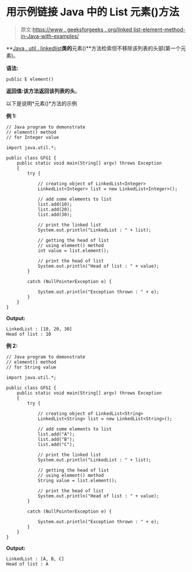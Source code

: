 # 用示例链接 Java 中的 List 元素()方法

> 原文:[https://www . geeksforgeeks . org/linked list-element-method-in-Java-with-examples/](https://www.geeksforgeeks.org/linkedlist-element-method-in-java-with-examples/)

**[Java . util . linkedlist](https://www.geeksforgeeks.org/linked-list-in-java/)**类的**元素()**方法检索但不移除该列表的头部(第一个元素)。

**语法:**

```
public E element()
```

**返回值:**该方法返回该列表的**头**。

以下是说明*元素()*方法的示例

**例 1:**

```
// Java program to demonstrate
// element() method
// for Integer value

import java.util.*;

public class GFG1 {
    public static void main(String[] argv) throws Exception
    {
        try {

            // creating object of LinkedList<Integer>
            LinkedList<Integer> list = new LinkedList<Integer>();

            // add some elements to list
            list.add(10);
            list.add(20);
            list.add(30);

            // print the linked list
            System.out.println("LinkedList : " + list);

            // getting the head of list
            // using element() method
            int value = list.element();

            // print the head of list
            System.out.println("Head of list : " + value);
        }

        catch (NullPointerException e) {

            System.out.println("Exception thrown : " + e);
        }
    }
}
```

**Output:**

```
LinkedList : [10, 20, 30]
Head of list : 10

```

**例 2:**

```
// Java program to demonstrate
// element() method
// for String value

import java.util.*;

public class GFG1 {
    public static void main(String[] argv) throws Exception
    {
        try {

            // creating object of LinkedList<String>
            LinkedList<String> list = new LinkedList<String>();

            // add some elements to list
            list.add("A");
            list.add("B");
            list.add("C");

            // print the linked list
            System.out.println("LinkedList : " + list);

            // getting the head of list
            // using element() method
            String value = list.element();

            // print the head of list
            System.out.println("Head of list : " + value);
        }

        catch (NullPointerException e) {

            System.out.println("Exception thrown : " + e);
        }
    }
}
```

**Output:**

```
LinkedList : [A, B, C]
Head of list : A

```